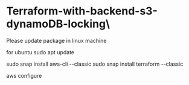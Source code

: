 # Terraform-with-backend-s3-dynamoDB-locking\
Please update package in linux machine 

for ubuntu sudo apt update

sudo snap install aws-cli --classic
sudo snap install terraform --classic

aws configure 
